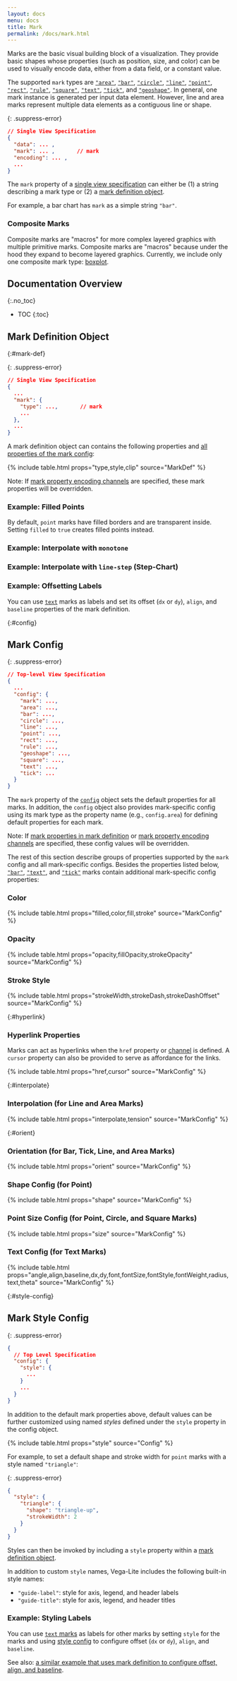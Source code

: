 ```yaml
---
layout: docs
menu: docs
title: Mark
permalink: /docs/mark.html
---
```


Marks are the basic visual building block of a visualization. They provide basic shapes whose properties (such as position, size, and color) can be used to visually encode data, either from a data field, or a constant value.

The supported `mark` types are
[`"area"`](area.html),
[`"bar"`](bar.html),
[`"circle"`](circle.html),
[`"line"`](line.html),
[`"point"`](point.html),
[`"rect"`](rectangle.html),
[`"rule"`](rule.html),
[`"square"`](square.html),
[`"text"`](text.html),
[`"tick"`](tick.html),
and [`"geoshape"`](geoshape.html).
In general, one mark instance is generated per input data element. However, line and area marks represent multiple data elements as a contiguous line or shape.

<!-- why mark-based approach over chart typology + but we support variety of chart types -->

{: .suppress-error}
```json
// Single View Specification
{
  "data": ... ,
  "mark": ... ,       // mark
  "encoding": ... ,
  ...
}
```

The `mark` property of a [single view specification](spec.html#single) can either be (1) a string describing a mark type or (2) a [mark definition object](#mark-def).

For example, a bar chart has `mark` as a simple string `"bar"`.

<span class="vl-example" data-name="bar"></span>

### Composite Marks
Composite marks are "macros" for more complex layered graphics with multiple primitive marks. Composite marks are "macros" because under the hood they expand to become layered graphics. Currently, we include only one composite mark type: [boxplot](boxplot.html).

## Documentation Overview
{:.no_toc}

- TOC
{:toc}

## Mark Definition Object
{:#mark-def}


{: .suppress-error}
```json
// Single View Specification
{
  ...
  "mark": {
    "type": ...,       // mark
    ...
  },
  ...
}
```

A mark definition object can contains the following properties and [all properties of the mark config](#config):

{% include table.html props="type,style,clip" source="MarkDef" %}

Note: If [mark property encoding channels](encoding.html#mark-prop) are specified, these mark properties will be overridden.

### Example: Filled Points

By default, `point` marks have filled borders and are transparent inside. Setting `filled` to `true` creates filled points instead.

<span class="vl-example" data-name="point_filled"></span>

### Example: Interpolate with `monotone`

<span class="vl-example" data-name="line_monotone"></span>

### Example: Interpolate with `line-step` (Step-Chart)

<span class="vl-example" data-name="line_step"></span>

### Example: Offsetting Labels

You can use [`text`](text.html) marks as labels and set its offset (`dx` or `dy`), `align`, and `baseline` properties of the mark definition.

<span class="vl-example" data-name="layer_bar_labels"></span>


{:#config}
## Mark Config

{: .suppress-error}
```json
// Top-level View Specification
{
  ...
  "config": {
    "mark": ...,
    "area": ...,
    "bar": ...,
    "circle": ...,
    "line": ...,
    "point": ...,
    "rect": ...,
    "rule": ...,
    "geoshape": ...,
    "square": ...,
    "text": ...,
    "tick": ...
  }
}
```

The `mark` property of the [`config`](config.html) object sets the default properties for all marks. In addition, the `config` object also provides mark-specific config using its mark type as the property name (e.g., `config.area`) for defining default properties for each mark.

Note: If [mark properties in mark definition](#mark-def) or [mark property encoding channels](encoding.html#mark-prop) are specified, these config values will be overridden.

The rest of this section describe groups of properties supported by the `mark` config and all mark-specific configs.  Besides the properties listed below, [`"bar"`](bar.html#config), [`"text"`](text.html#config), and [`"tick"`](tick.html#config) marks contain additional mark-specific config properties:

### Color

{% include table.html props="filled,color,fill,stroke" source="MarkConfig" %}

### Opacity

{% include table.html props="opacity,fillOpacity,strokeOpacity" source="MarkConfig" %}

### Stroke Style

{% include table.html props="strokeWidth,strokeDash,strokeDashOffset" source="MarkConfig" %}

{:#hyperlink}
### Hyperlink Properties

Marks can act as hyperlinks when the `href` property or [channel](encoding.html#href) is defined. A `cursor` property can also be provided to serve as affordance for the links.

{% include table.html props="href,cursor" source="MarkConfig" %}

<!-- one example for custom fill/stroke -->

{:#interpolate}
### Interpolation (for Line and Area Marks)

{% include table.html props="interpolate,tension" source="MarkConfig" %}

{:#orient}
### Orientation (for Bar, Tick, Line, and Area Marks)

{% include table.html props="orient" source="MarkConfig" %}

### Shape Config (for Point)

{% include table.html props="shape" source="MarkConfig" %}


### Point Size Config (for Point, Circle, and Square Marks)

{% include table.html props="size" source="MarkConfig" %}


### Text Config (for Text Marks)

{% include table.html props="angle,align,baseline,dx,dy,font,fontSize,fontStyle,fontWeight,radius,text,theta" source="MarkConfig" %}


{:#style-config}
## Mark Style Config

{: .suppress-error}
```json
{
  // Top Level Specification
  "config": {
    "style": {
      ...
    }
    ...
  }
}
```

In addition to the default mark properties above, default values can be further customized using named _styles_ defined under the `style` property in the config object.

{% include table.html props="style" source="Config" %}

For example, to set a default shape and stroke width for `point` marks with a style named `"triangle"`:

{: .suppress-error}
```json
{
  "style": {
    "triangle": {
      "shape": "triangle-up",
      "strokeWidth": 2
    }
  }
}
```

Styles can then be invoked by including a `style` property within a [mark definition object](#mark-def).

In addition to custom `style` names, Vega-Lite includes the following built-in style names:

- `"guide-label"`: style for axis, legend, and header labels
- `"guide-title"`: style for axis, legend, and header titles

### Example: Styling Labels

You can use [`text` marks](text.html) as labels for other marks by setting `style` for the marks and using [style config](mark.html#style-config) to configure offset (`dx` or `dy`), `align`, and `baseline`.

<span class="vl-example" data-name="layer_bar_labels_style"></span>

See also: [a similar example that uses mark definition to configure offset, align, and baseline](text.html#labels).
